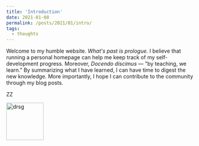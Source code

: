 ```yaml
---
title: 'Introduction'
date: 2021-01-08
permalink: /posts/2021/01/intro/
tags:
  - thoughts
---
```


Welcome to my humble website. *What's past is prologue.* I believe that running a personal homepage can help me keep track of my self-development progress. Moreover, *Docendo discimus* — "by teaching, we learn." By summarizing what I have learned, I can have time to digest the new knowledge. More importantly, I hope I can contribute to the community through my blog posts.              

ZZ          

<img class="alignnone  wp-image-577" alt="drsg" src="https://z2e2.github.io/images/square_activation.png" width="100" height="100"/>
